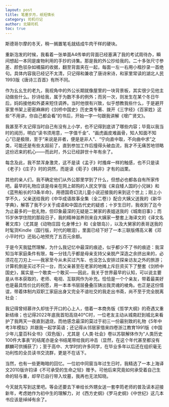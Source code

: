 ```yaml
---
layout: post
title: 笔墨岁月，纸短情长
category: 司机行记
author: 北辕司机
toc: true
---
```


斯德哥尔摩的冬天，稍一搁置笔毛就结成牛肉干样的硬块。

<!-- 倒不是因为冷，而是因为室内的暖气抽水效果一流。为了控制行李总量，出国时文房四宝我就只带了笔。 -->

重新泡发的时候，我看着一张单面A4传单的背面已经塞满了我的考试周待办，瞬间想起一本同是废物利用的手抄的诗集。那是我的外公抄给我的。二十多张尺寸参差、颜色驳杂如橘猫的收据，翻至背面夹在一起，每面一左一右用小楷抄录一首绝句。具体内容我已经记不太清，只记得和兼收了唐诗宋诗，和家里常读的湖北人民1993版《唐诗三百首》有所不同。

作为幺幺生的老九，我视角中的外公长期就像屋里的一块背景板，其实很少见他主动做些什么。抄诗给我，属于为数不多的例外；而另一次，则发生在某个冬日午后，妈妈接他和外婆来短住调养。当时他很有兴致，似乎想教我些什么，于是避开家里书架上密密麻麻的《剑桥中国史》历史类专著、拨开《三字经》《百家姓》这些“不用讲，你自己都会看”的书后，开始一字一句跟我讲解《增广贤文》。

我甚至不太记得当时自己有没有上小学，也不记得到底讲了哪些内容；毕竟以我当时的阅历，明白“读书须用意，一字值千金”、“画虎画皮难画骨，知人知面不知心”已是极限，至于“来说是非者，便是是非人”、“宁向直中取，不向曲中求”之类，可能还是有些太超前了，直到参加工作后撞得头破血流，我才不无痛苦地领略这份迟来的机心——而此时，外公已经辞世十年有余了。

每念及此，我不禁浑身激灵，这不是读《孟子》时搔痒一样的触感，也不只是读《老子》《庄子》时的洞然，而是读《荀子》《韩非》才有的战栗。

<!-- 不严肃地讲，有些“苏联将装备赠给国民党，将思想赠给共产党”的意思。外公留给我的关爱看起来不多，但也不是太少。 -->

其他的亲人们，我不确定他们从外公那里学到了什么，但想必也都各自有所家传吧。最早的礼物应该是母亲在网上邮购的人民文学版《来自矮人国的小兄妹》和《蓝熊船长的13条半命》，用德国奇幻流儿童小说迎接我的来到这个世上；刚上小学不久，父亲送给我的《中华成语故事全集（全二卷）》配合大姨父送我的《新华字典》，解答了我不少关于成语和中国古代史的疑惑；十岁生日时，我收到了迄今为止最多的一批礼物，但印象最深的无疑是二舅家的表姐送我的《城南旧事》；而15岁休学住院的那段日子，我的精神滋养则来自大姨家一整套上海译文的《译文名著文库》（尤其是《动物庄园 化身博士》和《金银岛》），以及大舅家的表哥送我的时髦货Kindle（国行版，时代的眼泪），里面已经下好了一本三联版傅高义著《邓小平时代》还贴心地预充了五百元余额。

<!-- 有时，我总模糊地感觉自己肩负着三千年历史中累积的灵魂，他们一直没有远去，而是在我说的每一句话、作的每一件事中神出鬼没。听起来有些像玄幻作品中广收奇珍、炼气化神的修仙者——又或许，读书人正是这类角色的原型呢？ -->

于是今天我猛然理解，为什么我记忆中最深的痕迹，似乎都少不了书的痕迹：我深知当年家庭条件有限，每一分钱几乎都是母亲支持父亲脱产深造之余挤出来的，必须花在刀刃上——我家至今从未买过汽车、也没怎么安排过探亲访友之外的旅游；计算机倒是买过不只一台，而父亲甚至在老家的地摊上斥巨资买下了整套《剑桥中国史》，属实是一个敢卖一个敢买——因此，我关于世界最早的认知，可以说主要是从书本获取的，老师、电视、互联网作为补充。恰恰是一个个亲友，带着最美好也是最具性价比的祝愿，用一本本书层层叠叠压铸出我灵魂的棱角。也正是这份情谊，带着体制内双职工家庭出身又完全不谙社交的我走出书斋，尚不至于完全脱离社会：

我记得曾倾慕许久却怯于开口的心上人，借着一本商务版《哲学大纲》的奇遇又重新结缘；也记得2022年底我首阳高烧40°C时，一位老友主动从城南赶到城北来看护了我两天一夜直到退烧，而他感念最深的莫过于初三一份最别致的礼物《5年中考3年模拟》并跟我一起学英语；还记得从邻居家借来四卷浙江教育1991版《中国少年儿童百科全书》（双色版），尤其是《人类·社会》卷以苏联解体作为“人类历史100件大事表”的结尾亦是全书结尾带给我的冲击（显然，在这个年代甚至都没有麒麟可供捕获了）；至于高中、大学时的许多同学，在毕业多年以后还在组织毫无功利性的全员读书交流群，更是不在话下。

当然，也有一些更晦暗的回忆。一位初中同窗当年过生日时，我精选了一本上海译文2010版许钧译《不可承受的生命之轻》赠予。可他后来究竟如何承受着自己生命的轻与重，却早已自行带入坟墓，我再也无法知晓。

今天就先写到这里吧。等会还要去下单给长外甥女送一套李筠老师的普及读本迎接新年，考虑她作为初中生的理解力，对《西方史纲》《罗马史纲》《中世纪》这几本书应该是绰绰有余了。